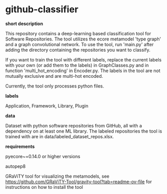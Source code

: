 # github-classifier

**short description**

This repository contains a deep-learning based classification tool for Software Repositories. The tool utilizes the ecore metamodel 'type graph' and a graph convolutional network. To use the tool, run 'main.py' after adding the directory containing the repositories you want to classify.

If you want to train the tool with different labels, replace the current labels with your own (or add them to the labels) in GraphClasses.py and in function 'multi_hot_encoding' in Encoder.py. 
The labels in the tool are not mutually exclusive and are multi-hot encoded.

Currently, the tool only processes python files.

**labels**

Application, Framework, Library, Plugin

**data**

Dataset with python software repositories from GitHub, all with a dependency on at least one ML library.
The labeled repositories the tool is trained with are in data/labeled_dataset_repos.xlsx.

**requirements**

pyecore~=0.14.0 or higher versions

autopep8

GRaViTY tool for visualizing the metamodels, see https://github.com/GRaViTY-Tool/gravity-tool?tab=readme-ov-file for instructions on how to install the tool

